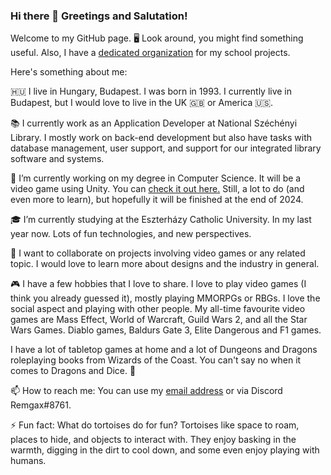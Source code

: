 ### Hi there 👋 Greetings and Salutation! 

Welcome to my GitHub page. 🖥️ Look around, you might find something useful. Also, I have a [dedicated organization](https://github.com/EKKE-IK-M5APWK) for my school projects.

Here's something about me: 

🇭🇺 I live in Hungary, Budapest. I was born in 1993. I currently live in Budapest, but I would love to live in the UK 🇬🇧 or America 🇺🇸.

📚 I currently work as an Application Developer at National Széchényi Library. I mostly work on back-end development but also have tasks with database management, user support, and support for our integrated library software and systems. 

🔭 I’m currently working on my degree in Computer Science. It will be a video game using Unity. You can [check it out here.](https://github.com/EKKE-IK-M5APWK/World-of-Eronia)
Still, a lot to do (and even more to learn), but hopefully it will be finished at the end of 2024. 

🎓 I’m currently studying at the Eszterházy Catholic University. In my last year now. Lots of fun technologies, and new perspectives.

👯 I want to collaborate on projects involving video games or any related topic. I would love to learn more about designs and the industry in general. 

🎮 I have a few hobbies that I love to share. I love to play video games (I think you already guessed it), mostly playing MMORPGs or RBGs. I love the social aspect and playing with other people. My all-time favourite video games are Mass Effect, World of Warcraft, Guild Wars 2, and all the Star Wars Games. Diablo games, Baldurs Gate 3, Elite Dangerous and F1 games.

I have a lot of tabletop games at home and a lot of Dungeons and Dragons roleplaying books from Wizards of the Coast. You can't say no when it comes to Dragons and Dice. 🎲

📫 How to reach me: You can use my [email address](mail:kormany.1993@gmail.com) or via Discord Remgax#8761.

⚡ Fun fact: What do tortoises do for fun?
Tortoises like space to roam, places to hide, and objects to interact with. They enjoy basking in the warmth, digging in the dirt to cool down, and some even enjoy playing with humans. 

<!--
**Remgax/Remgax** is a ✨ _special_ ✨ repository because its `README.md` (this file) appears on your GitHub profile.

Here are some ideas to get you started:

- 🔭 I’m currently working on ...
- 🌱 I’m currently learning ...
- 👯 I’m looking to collaborate on ...
- 🤔 I’m looking for help with ...
- 💬 Ask me about ...
- 📫 How to reach me: ...
- 😄 Pronouns: ...
- ⚡ Fun fact: ...
-->


